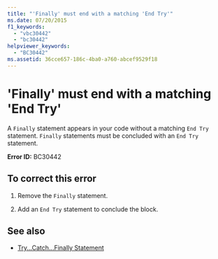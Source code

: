 ```yaml
---
title: "'Finally' must end with a matching 'End Try'"
ms.date: 07/20/2015
f1_keywords: 
  - "vbc30442"
  - "bc30442"
helpviewer_keywords: 
  - "BC30442"
ms.assetid: 36cce657-186c-4ba0-a760-abcef9529f18
---
```

# 'Finally' must end with a matching 'End Try'
A `Finally` statement appears in your code without a matching `End Try` statement. `Finally` statements must be concluded with an `End Try` statement.  
  
 **Error ID:** BC30442  
  
## To correct this error  
  
1. Remove the `Finally` statement.  
  
2. Add an `End Try` statement to conclude the block.  
  
## See also

- [Try...Catch...Finally Statement](../../visual-basic/language-reference/statements/try-catch-finally-statement.md)
